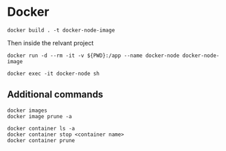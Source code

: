 # Docker

```
docker build . -t docker-node-image
```

Then inside the relvant project

```
docker run -d --rm -it -v ${PWD}:/app --name docker-node docker-node-image
```

```
docker exec -it docker-node sh
```

## Additional commands

```
docker images
docker image prune -a

docker container ls -a
docker container stop <container name>
docker container prune
```
